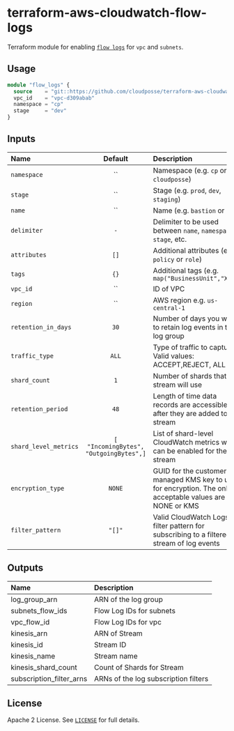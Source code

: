 # terraform-aws-cloudwatch-flow-logs

Terraform module for enabling [`flow logs`](http://docs.aws.amazon.com/AmazonVPC/latest/UserGuide/flow-logs.html) for `vpc` and `subnets`.

## Usage

```terraform
module "flow_logs" {
  source    = "git::https://github.com/cloudposse/terraform-aws-cloudwatch-logs.git?ref=master"
  vpc_id    = "vpc-d309abab"
  namespace = "cp"
  stage     = "dev"
}
```
## Inputs

| Name                  |                Default                 | Description                                                                                             | Required |
|:----------------------|:--------------------------------------:|:--------------------------------------------------------------------------------------------------------|:--------:|
| `namespace`           |                   ``                   | Namespace (e.g. `cp` or `cloudposse`)                                                                   |   Yes    |
| `stage`               |                   ``                   | Stage (e.g. `prod`, `dev`, `staging`)                                                                   |   Yes    |
| `name`                |                   ``                   | Name  (e.g. `bastion` or `db`)                                                                          |    No    |
| `delimiter`           |                  `-`                   | Delimiter to be used between `name`, `namespace`, `stage`, etc.                                         |    No    |
| `attributes`          |                  `[]`                  | Additional attributes (e.g. `policy` or `role`)                                                         |    No    |
| `tags`                |                  `{}`                  | Additional tags  (e.g. `map("BusinessUnit","XYZ")`                                                      |    No    |
| `vpc_id`              |                   ``                   | ID of VPC                                                                                               |   Yes    |
| `region`              |                   ``                   | AWS region e.g. `us-central-1`                                                                          |    No    |
| `retention_in_days`   |                  `30`                  | Number of days you want to retain log events in the log group                                           |    No    |
| `traffic_type`        |                 `ALL`                  | Type of traffic to capture. Valid values: ACCEPT,REJECT, ALL                                            |    No    |
| `shard_count`         |                  `1`                   | Number of shards that the stream will use                                                               |    No    |
| `retention_period`    |                  `48`                  | Length of time data records are accessible after they are added to the stream                           |    No    |
| `shard_level_metrics` | `[ "IncomingBytes", "OutgoingBytes",]` | List of shard-level CloudWatch metrics which can be enabled for the stream                              |    No    |
| `encryption_type`     |                 `NONE`                 | GUID for the customer-managed KMS key to use for encryption. The only acceptable values are NONE or KMS |    No    |
| `filter_pattern`      |                 `"[]"`                 | Valid CloudWatch Logs filter pattern for subscribing to a filtered stream of log events                 |    No    |




## Outputs

| Name                     | Description                          |
|:-------------------------|:-------------------------------------|
| log_group_arn            | ARN of the log group                 |
| subnets_flow_ids         | Flow Log IDs for subnets             |
| vpc_flow_id              | Flow Log IDs for vpc                 |
| kinesis_arn              | ARN of Stream                        |
| kinesis_id               | Stream ID                            |
| kinesis_name             | Stream name                          |
| kinesis_shard_count      | Count of Shards for Stream           |
| subscription_filter_arns | ARNs of the log subscription filters |

## License

Apache 2 License. See [`LICENSE`](LICENSE) for full details.

